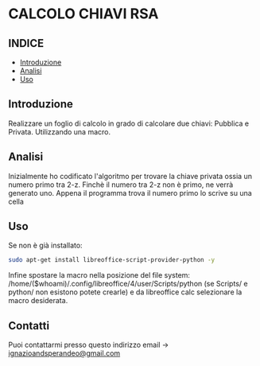 # CALCOLO CHIAVI RSA


## INDICE

- [Introduzione](#introduzione)
- [Analisi](#analisi)
- [Uso](#uso)


## Introduzione
Realizzare un foglio di calcolo in grado di calcolare due chiavi: Pubblica e Privata. Utilizzando una macro.
## Analisi
Inizialmente ho codificato l'algoritmo per trovare la chiave privata ossia un numero primo tra 2-z. Finchè il numero tra 2-z non è primo, ne verrà generato uno. Appena il programma trova il numero primo lo scrive su una cella

## Uso
Se non è già installato:
```bash
sudo apt-get install libreoffice-script-provider-python -y
```
Infine spostare la macro nella posizione del file system: /home/($whoami)/.config/libreoffice/4/user/Scripts/python (se Scripts/ e python/ non esistono potete crearle) e da libreoffice calc selezionare la macro desiderata.

## Contatti
Puoi contattarmi presso questo indirizzo email -> ignazioandsperandeo@gmail.com
